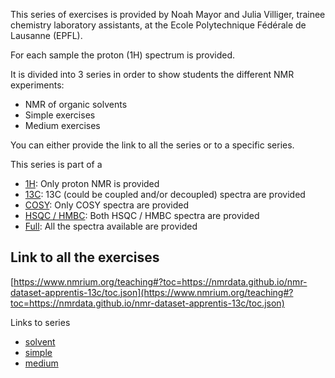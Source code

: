 This series of exercises is provided by Noah Mayor and Julia Villiger, trainee chemistry laboratory assistants, at the Ecole Polytechnique Fédérale de Lausanne (EPFL).

For each sample the proton (1H) spectrum is provided.

It is divided into 3 series in order to show students the different NMR experiments:

- NMR of organic solvents
- Simple exercises
- Medium exercises

You can either provide the link to all the series or to a specific series.

This series is part of a

- [1H](https://nmrdata.github.io/nmr-dataset-apprentis-1h/): Only proton NMR is provided
- [13C](https://nmrdata.github.io/nmr-dataset-apprentis-13c/): 13C (could be coupled and/or decoupled) spectra are provided
- [COSY](https://nmrdata.github.io/nmr-dataset-apprentis-cosy/): Only COSY spectra are provided
- [HSQC / HMBC](https://nmrdata.github.io/nmr-dataset-apprentis-hmbc/): Both HSQC / HMBC spectra are provided
- [Full](https://nmrdata.github.io/nmr-dataset-apprentis-full/): All the spectra available are provided

## Link to all the exercises

[https://www.nmrium.org/teaching#?toc=https://nmrdata.github.io/nmr-dataset-apprentis-13c/toc.json](https://www.nmrium.org/teaching#?toc=https://nmrdata.github.io/nmr-dataset-apprentis-13c/toc.json)

Links to series

* [solvent](https://www.nmrium.org/teaching#?toc=https://nmrdata.github.io/nmr-dataset-apprentis-13c/toc_10_solvent.json)
* [simple](https://www.nmrium.org/teaching#?toc=https://nmrdata.github.io/nmr-dataset-apprentis-13c/toc_20_simple.json)
* [medium](https://www.nmrium.org/teaching#?toc=https://nmrdata.github.io/nmr-dataset-apprentis-13c/toc_30_medium.json)
